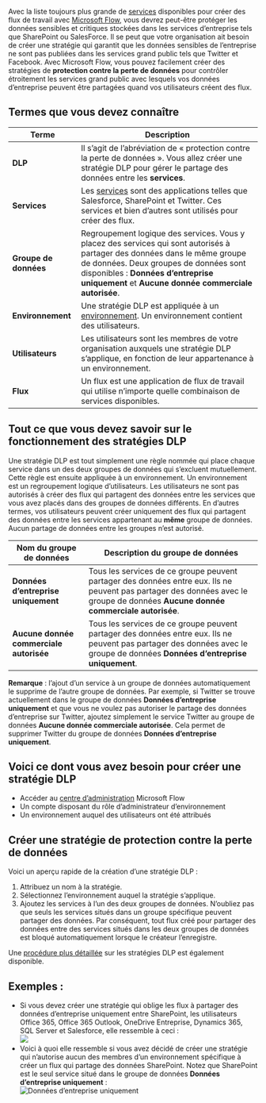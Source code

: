 Avec la liste toujours plus grande de [services](https://flow.microsoft.com/services) disponibles pour créer des flux de travail avec [Microsoft Flow](https://flow.microsoft.com), vous devrez peut-être protéger les données sensibles et critiques stockées dans les services d’entreprise tels que SharePoint ou SalesForce. Il se peut que votre organisation ait besoin de créer une stratégie qui garantit que les données sensibles de l’entreprise ne sont pas publiées dans les services grand public tels que Twitter et Facebook. Avec Microsoft Flow, vous pouvez facilement créer des stratégies de **protection contre la perte de données** pour contrôler étroitement les services grand public avec lesquels vos données d’entreprise peuvent être partagées quand vos utilisateurs créent des flux.  

## <a name="terms-you-should-get-familiar-with"></a>Termes que vous devez connaître
| Terme | Description |
| --- | --- |
| **DLP** |Il s’agit de l’abréviation de « protection contre la perte de données ». Vous allez créer une stratégie DLP pour gérer le partage des données entre les **services**. |
| **Services** |Les [services](https://flow.microsoft.com/services) sont des applications telles que Salesforce, SharePoint et Twitter. Ces services et bien d’autres sont utilisés pour créer des flux. |
| **Groupe de données** |Regroupement logique des services. Vous y placez des services qui sont autorisés à partager des données dans le même groupe de données. Deux groupes de données sont disponibles : **Données d’entreprise uniquement** et **Aucune donnée commerciale autorisée**. |
| **Environnement** |Une stratégie DLP est appliquée à un [environnement](../environments-overview-admin.md). Un environnement contient des utilisateurs. |
| **Utilisateurs** |Les utilisateurs sont les membres de votre organisation auxquels une stratégie DLP s’applique, en fonction de leur appartenance à un environnement. |
| **Flux** |Un flux est une application de flux de travail qui utilise n’importe quelle combinaison de services disponibles. |

## <a name="all-about-how-dlp-policies-work"></a>Tout ce que vous devez savoir sur le fonctionnement des stratégies DLP
Une stratégie DLP est tout simplement une règle nommée qui place chaque service dans un des deux groupes de données qui s’excluent mutuellement. Cette règle est ensuite appliquée à un environnement. Un environnement est un regroupement logique d’utilisateurs. Les utilisateurs ne sont pas autorisés à créer des flux qui partagent des données entre les services que vous avez placés dans des groupes de données différents. En d’autres termes, vos utilisateurs peuvent créer uniquement des flux qui partagent des données entre les services appartenant au **même** groupe de données. Aucun partage de données entre les groupes n’est autorisé.  

| **Nom du groupe de données** | **Description du groupe de données** |
| --- | --- |
| **Données d’entreprise uniquement** |Tous les services de ce groupe peuvent partager des données entre eux. Ils ne peuvent pas partager des données avec le groupe de données **Aucune donnée commerciale autorisée**. |
| **Aucune donnée commerciale autorisée** |Tous les services de ce groupe peuvent partager des données entre eux. Ils ne peuvent pas partager des données avec le groupe de données **Données d’entreprise uniquement**. |

**Remarque** : l’ajout d’un service à un groupe de données automatiquement le supprime de l’autre groupe de données. Par exemple, si Twitter se trouve actuellement dans le groupe de données **Données d’entreprise uniquement** et que vous ne voulez pas autoriser le partage des données d’entreprise sur Twitter, ajoutez simplement le service Twitter au groupe de données **Aucune donnée commerciale autorisée**. Cela permet de supprimer Twitter du groupe de données **Données d’entreprise uniquement**.

## <a name="heres-what-you-need-to-create-a-dlp"></a>Voici ce dont vous avez besoin pour créer une stratégie DLP
* Accéder au [centre d’administration](https://admin.flow.microsoft.com) Microsoft Flow  
* Un compte disposant du rôle d’administrateur d’environnement  
* Un environnement auquel des utilisateurs ont été attribués  

## <a name="create-a-dlp-policy"></a>Créer une stratégie de protection contre la perte de données
Voici un aperçu rapide de la création d’une stratégie DLP :  

1. Attribuez un nom à la stratégie.
2. Sélectionnez l’environnement auquel la stratégie s’applique.
3. Ajoutez les services à l’un des deux groupes de données. N’oubliez pas que seuls les services situés dans un groupe spécifique peuvent partager des données. Par conséquent, tout flux créé pour partager des données entre des services situés dans les deux groupes de données est bloqué automatiquement lorsque le créateur l’enregistre.  

Une [procédure plus détaillée](../prevent-data-loss.md) sur les stratégies DLP est également disponible.  

## <a name="examples"></a>Exemples :
* Si vous devez créer une stratégie qui oblige les flux à partager des données d’entreprise uniquement entre SharePoint, les utilisateurs Office 365, Office 365 Outlook, OneDrive Entreprise, Dynamics 365, SQL Server et Salesforce, elle ressemble à ceci :  
  ![](./media/learning-data-loss-prevention/a-few-business-centric-services.png)  
* Voici à quoi elle ressemble si vous avez décidé de créer une stratégie qui n’autorise aucun des membres d’un environnement spécifique à créer un flux qui partage des données SharePoint. Notez que SharePoint est le seul service situé dans le groupe de données **Données d’entreprise uniquement** :  
  ![Données d’entreprise uniquement](./media/learning-data-loss-prevention/sharepoint-only-no-sharing-guided-learning.png)

